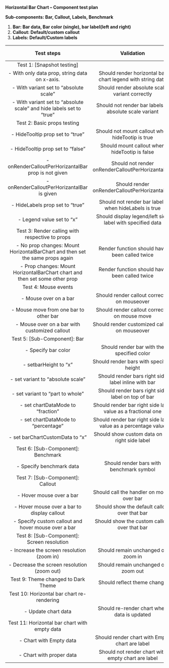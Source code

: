 **Horizontal Bar Chart – Component test plan**

**Sub-components: Bar, Callout, Labels, Benchmark**

1. **Bar: Bar data, Bar color (single), bar label(left and right)**
1. **Callout: Default/custom callout**
1. **Labels: Default/Custom labels**

|                                **Test steps**                                 |                         **Validation**                         | **Tool used** |
| :---------------------------------------------------------------------------: | :------------------------------------------------------------: | :-----------: |
|                          Test 1: [Snapshot testing]                           |                                                                |               |
|                 - With only data prop, string data on x-axis.                 |   Should render horizontal bar chart legend with string data   |      RTL      |
|                    - With variant set to “absolute scale”                     |         Should render absolute scale variant correctly         |    Enzyme     |
|     - With variant set to “absolute scale” and hide labels set to “true”      |     Should not render bar labels in absolute scale variant     |    Enzyme     |
|                          Test 2: Basic props testing                          |                                                                |               |
|                       - HideTooltip prop set to “true”                        |        Should not mount callout when hideTootip is true        |    Enzyme     |
|                       - HideTooltip prop set to “false”                       |         Should mount callout when hideTootip is false          |    Enzyme     |
|              - onRenderCalloutPerHorizantalBar prop is not given              |       Should not render onRenderCalloutPerHorizantalBar        |    Enzyme     |
|                  - onRenderCalloutPerHorizantalBar is given                   |         Should render onRenderCalloutPerHorizantalBar          |    Enzyme     |
|                        - HideLabels prop set to “true”                        |      Should not render bar labels when hideLabels is true      |      RTL      |
|                           - Legend value set to “x”                           |   Should display legend/left side label with specified data    |      RTL      |
|                Test 3: Render calling with respective to props                |                                                                |               |
| - No prop changes: Mount HorizontalBarChart and then set the same props again |         Render function should have been called twice          |    Enzyme     |
|  - Prop changes: Mount HorizontalBarChart chart and then set some other prop  |         Render function should have been called twice          |    Enzyme     |
|                             Test 4: Mouse events                              |                                                                |               |
|                             - Mouse over on a bar                             |          Should render callout correctly on mouseover          |    Enzyme     |
|                    - Mouse move from one bar to other bar                     |         Should render callout correctly on mouse move          |      RTL      |
|                 - Mouse over on a bar with customized callout                 |         Should render customized callout on mouseover          |      RTL      |
|                         Test 5: [Sub-Component]: Bar                          |                                                                |               |
|                              - Specify bar color                              |           Should render bar with the specified color           |      RTL      |
|                             - setbarHeight to “x”                             |            Should render bars with specified height            |      RTL      |
|                       - set variant to “absolute scale”                       |      Should render bars right side label inline with bar       |      RTL      |
|                       - set variant to “part to whole”                        |       Should render bars right side label on top of bar        |      RTL      |
|                       - set chartDataMode to “fraction”                       |  Should render bar right side label value as a fractional one  |      RTL      |
|                      - set chartDataMode to “percentage”                      | Should render bar right side label value as a percentage value |      RTL      |
|                        - set barChartCustomData to “x”                        |        Should show custom data on bar right side label         |      RTL      |
|                      Test 6: [Sub-Component]: Benchmark                       |                                                                |               |
|                           - Specify benchmark data                            |            Should render bars with benchmark symbol            |      RTL      |
|                       Test 7: [Sub-Component]: Callout                        |                                                                |               |
|                           - Hover mouse over a bar                            |           Should call the handler on mouse over bar            |      RTL      |
|                  - Hover mouse over a bar to display callout                  |         Should show the default callout over that bar          |      RTL      |
|              - Specify custom callout and hover mouse over a bar              |          Should show the custom callout over that bar          |      RTL      |
|                  Test 8: [Sub-Component]: Screen resolution                   |                                                                |               |
|                  - Increase the screen resolution (zoom in)                   |               Should remain unchanged on zoom in               |      RTL      |
|                  - Decrease the screen resolution (zoom out)                  |              Should remain unchanged on zoom out               |      RTL      |
|                      Test 9: Theme changed to Dark Theme                      |                  Should reflect theme change                   |      RTL      |
|                  Test 10: Horizontal bar chart re-rendering                   |                                                                |               |
|                              - Update chart data                              |          Should re-render chart when data is updated           |      RTL      |
|                 Test 11: Horizontal bar chart with empty data                 |                                                                |               |
|                            - Chart with Empty data                            |         Should render chart with Empty chart are label         |    Enzyme     |
|                           - Chart with proper data                            |       Should not render chart with empty chart are label       |    Enzyme     |
